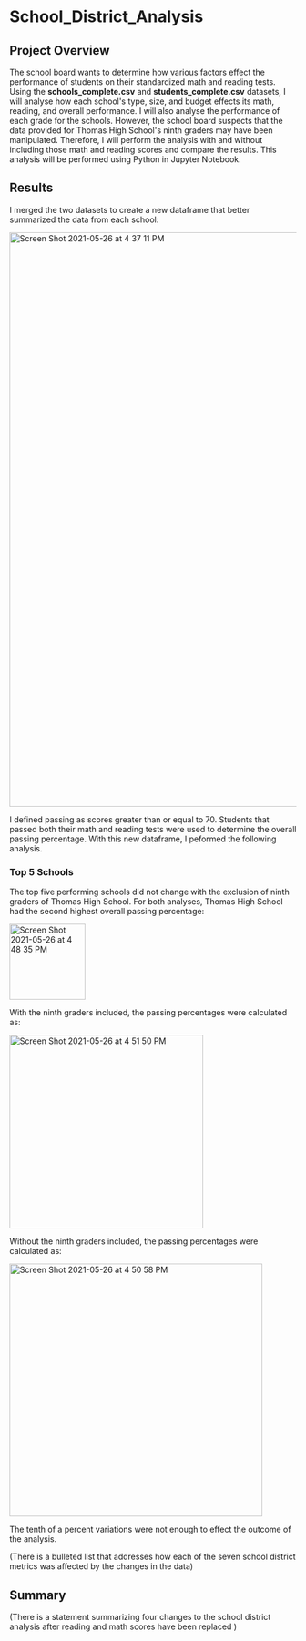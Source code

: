 # School_District_Analysis
## Project Overview
The school board wants to determine how various factors effect the performance of students on their standardized math and reading tests. Using the **schools_complete.csv** and **students_complete.csv** datasets, I will analyse how each school's type, size, and budget effects its math, reading, and overall performance. I will also analyse the performance of each grade for the schools. However, the school board suspects that the data provided for Thomas High School's ninth graders may have been manipulated. Therefore, I will perform the analysis with and without including those math and reading scores and compare the results. This analysis will be performed using Python in Jupyter Notebook.

## Results
I merged the two datasets to create a new dataframe that better summarized the data from each school:

<img width="1009" alt="Screen Shot 2021-05-26 at 4 37 11 PM" src="https://user-images.githubusercontent.com/83552696/119744352-ac219b00-be40-11eb-8605-1a668025de3c.png">

I defined passing as scores greater than or equal to 70. Students that passed both their math and reading tests were used to determine the overall passing percentage. With this new dataframe, I peformed the following analysis.

### Top 5 Schools
The top five performing schools did not change with the exclusion of ninth graders of Thomas High School. For both analyses, Thomas High School had the second highest overall passing percentage:

<img width="133" alt="Screen Shot 2021-05-26 at 4 48 35 PM" src="https://user-images.githubusercontent.com/83552696/119745404-e4c27400-be42-11eb-8e28-57b091af52c1.png">

With the ninth graders included, the passing percentages were calculated as:

<img width="340" alt="Screen Shot 2021-05-26 at 4 51 50 PM" src="https://user-images.githubusercontent.com/83552696/119745597-539fcd00-be43-11eb-898a-c5db4ab6b960.png">


Without the ninth graders included, the passing percentages were calculated as:

<img width="444" alt="Screen Shot 2021-05-26 at 4 50 58 PM" src="https://user-images.githubusercontent.com/83552696/119745642-661a0680-be43-11eb-9cf2-3a8ec817ee98.png">

The tenth of a percent variations were not enough to effect the outcome of the analysis.



(There is a bulleted list that addresses how each of the seven school district metrics was affected by the changes in the data)



## Summary

(There is a statement summarizing four changes to the school district analysis after reading and math scores have been replaced )
